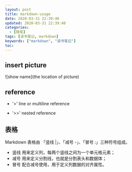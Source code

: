 ```yaml
---
layout: post
title: markdown-usage
date: 2020-03-31 22:39:40
updated: 2020-03-31 22:39:40
categories:
  - [随笔]
tags: [读书笔记, markdown]
keywords: ["markdown", "读书笔记"]
toc:
---
```


## insert picture
![show name](the location of picture)


## reference
- '>'
line or multiline reference

- '>>'
nested reference

## 表格
Markdown 表格由 「竖线 |」、「减号 -」、「冒号 :」三种符号组成。

- 竖线 用来定义列，每两个竖线之间为一个单元格元素；
- 减号 用来定义分割线，也就是分割表头和数据体；
- 冒号 配合减号使用，用于定义列数据的对齐属性。


